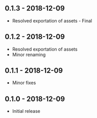
## 0.1.3 - 2018-12-09

* Resolved exportation of assets - Final

## 0.1.2 - 2018-12-09

* Resolved exportation of assets
* Minor renaming

## 0.1.1 - 2018-12-09

* Minor fixes

## 0.1.0 - 2018-12-09

* Initial release

